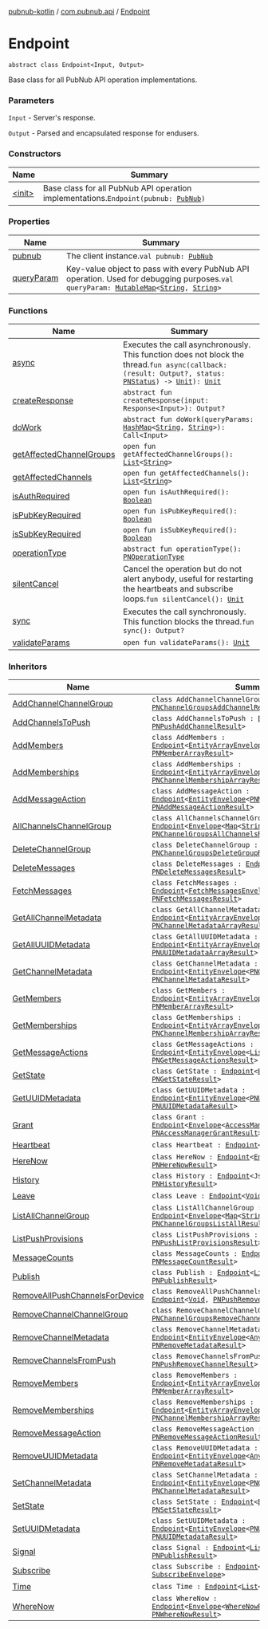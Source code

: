 [pubnub-kotlin](../../index.md) / [com.pubnub.api](../index.md) / [Endpoint](./index.md)

# Endpoint

`abstract class Endpoint<Input, Output>`

Base class for all PubNub API operation implementations.

### Parameters

`Input` - Server's response.

`Output` - Parsed and encapsulated response for endusers.

### Constructors

| Name | Summary |
|---|---|
| [&lt;init&gt;](-init-.md) | Base class for all PubNub API operation implementations.`Endpoint(pubnub: `[`PubNub`](../-pub-nub/index.md)`)` |

### Properties

| Name | Summary |
|---|---|
| [pubnub](pubnub.md) | The client instance.`val pubnub: `[`PubNub`](../-pub-nub/index.md) |
| [queryParam](query-param.md) | Key-value object to pass with every PubNub API operation. Used for debugging purposes.`val queryParam: `[`MutableMap`](https://kotlinlang.org/api/latest/jvm/stdlib/kotlin.collections/-mutable-map/index.html)`<`[`String`](https://kotlinlang.org/api/latest/jvm/stdlib/kotlin/-string/index.html)`, `[`String`](https://kotlinlang.org/api/latest/jvm/stdlib/kotlin/-string/index.html)`>` |

### Functions

| Name | Summary |
|---|---|
| [async](async.md) | Executes the call asynchronously. This function does not block the thread.`fun async(callback: (result: Output?, status: `[`PNStatus`](../../com.pubnub.api.models.consumer/-p-n-status/index.md)`) -> `[`Unit`](https://kotlinlang.org/api/latest/jvm/stdlib/kotlin/-unit/index.html)`): `[`Unit`](https://kotlinlang.org/api/latest/jvm/stdlib/kotlin/-unit/index.html) |
| [createResponse](create-response.md) | `abstract fun createResponse(input: Response<Input>): Output?` |
| [doWork](do-work.md) | `abstract fun doWork(queryParams: `[`HashMap`](https://docs.oracle.com/javase/6/docs/api/java/util/HashMap.html)`<`[`String`](https://kotlinlang.org/api/latest/jvm/stdlib/kotlin/-string/index.html)`, `[`String`](https://kotlinlang.org/api/latest/jvm/stdlib/kotlin/-string/index.html)`>): Call<Input>` |
| [getAffectedChannelGroups](get-affected-channel-groups.md) | `open fun getAffectedChannelGroups(): `[`List`](https://kotlinlang.org/api/latest/jvm/stdlib/kotlin.collections/-list/index.html)`<`[`String`](https://kotlinlang.org/api/latest/jvm/stdlib/kotlin/-string/index.html)`>` |
| [getAffectedChannels](get-affected-channels.md) | `open fun getAffectedChannels(): `[`List`](https://kotlinlang.org/api/latest/jvm/stdlib/kotlin.collections/-list/index.html)`<`[`String`](https://kotlinlang.org/api/latest/jvm/stdlib/kotlin/-string/index.html)`>` |
| [isAuthRequired](is-auth-required.md) | `open fun isAuthRequired(): `[`Boolean`](https://kotlinlang.org/api/latest/jvm/stdlib/kotlin/-boolean/index.html) |
| [isPubKeyRequired](is-pub-key-required.md) | `open fun isPubKeyRequired(): `[`Boolean`](https://kotlinlang.org/api/latest/jvm/stdlib/kotlin/-boolean/index.html) |
| [isSubKeyRequired](is-sub-key-required.md) | `open fun isSubKeyRequired(): `[`Boolean`](https://kotlinlang.org/api/latest/jvm/stdlib/kotlin/-boolean/index.html) |
| [operationType](operation-type.md) | `abstract fun operationType(): `[`PNOperationType`](../../com.pubnub.api.enums/-p-n-operation-type/index.md) |
| [silentCancel](silent-cancel.md) | Cancel the operation but do not alert anybody, useful for restarting the heartbeats and subscribe loops.`fun silentCancel(): `[`Unit`](https://kotlinlang.org/api/latest/jvm/stdlib/kotlin/-unit/index.html) |
| [sync](sync.md) | Executes the call synchronously. This function blocks the thread.`fun sync(): Output?` |
| [validateParams](validate-params.md) | `open fun validateParams(): `[`Unit`](https://kotlinlang.org/api/latest/jvm/stdlib/kotlin/-unit/index.html) |

### Inheritors

| Name | Summary |
|---|---|
| [AddChannelChannelGroup](../../com.pubnub.api.endpoints.channel_groups/-add-channel-channel-group/index.md) | `class AddChannelChannelGroup : `[`Endpoint`](./index.md)`<`[`Void`](https://docs.oracle.com/javase/6/docs/api/java/lang/Void.html)`, `[`PNChannelGroupsAddChannelResult`](../../com.pubnub.api.models.consumer.channel_group/-p-n-channel-groups-add-channel-result/index.md)`>` |
| [AddChannelsToPush](../../com.pubnub.api.endpoints.push/-add-channels-to-push/index.md) | `class AddChannelsToPush : `[`Endpoint`](./index.md)`<`[`Void`](https://docs.oracle.com/javase/6/docs/api/java/lang/Void.html)`, `[`PNPushAddChannelResult`](../../com.pubnub.api.models.consumer.push/-p-n-push-add-channel-result/index.md)`>` |
| [AddMembers](../../com.pubnub.api.endpoints.objects.member/-add-members/index.md) | `class AddMembers : `[`Endpoint`](./index.md)`<`[`EntityArrayEnvelope`](../../com.pubnub.api.models.server.objects_api/-entity-array-envelope/index.md)`<`[`PNMember`](../../com.pubnub.api.models.consumer.objects.member/-p-n-member/index.md)`>, `[`PNMemberArrayResult`](../../com.pubnub.api.models.consumer.objects.member/-p-n-member-array-result/index.md)`>` |
| [AddMemberships](../../com.pubnub.api.endpoints.objects.membership/-add-memberships/index.md) | `class AddMemberships : `[`Endpoint`](./index.md)`<`[`EntityArrayEnvelope`](../../com.pubnub.api.models.server.objects_api/-entity-array-envelope/index.md)`<`[`PNChannelMembership`](../../com.pubnub.api.models.consumer.objects.membership/-p-n-channel-membership/index.md)`>, `[`PNChannelMembershipArrayResult`](../../com.pubnub.api.models.consumer.objects.membership/-p-n-channel-membership-array-result/index.md)`>` |
| [AddMessageAction](../../com.pubnub.api.endpoints.message_actions/-add-message-action/index.md) | `class AddMessageAction : `[`Endpoint`](./index.md)`<`[`EntityEnvelope`](../../com.pubnub.api.models.server.objects_api/-entity-envelope/index.md)`<`[`PNMessageAction`](../../com.pubnub.api.models.consumer.message_actions/-p-n-message-action/index.md)`>, `[`PNAddMessageActionResult`](../../com.pubnub.api.models.consumer.message_actions/-p-n-add-message-action-result.md)`>` |
| [AllChannelsChannelGroup](../../com.pubnub.api.endpoints.channel_groups/-all-channels-channel-group/index.md) | `class AllChannelsChannelGroup : `[`Endpoint`](./index.md)`<`[`Envelope`](../../com.pubnub.api.models.server/-envelope/index.md)`<`[`Map`](https://kotlinlang.org/api/latest/jvm/stdlib/kotlin.collections/-map/index.html)`<`[`String`](https://kotlinlang.org/api/latest/jvm/stdlib/kotlin/-string/index.html)`, `[`Any`](https://kotlinlang.org/api/latest/jvm/stdlib/kotlin/-any/index.html)`>>, `[`PNChannelGroupsAllChannelsResult`](../../com.pubnub.api.models.consumer.channel_group/-p-n-channel-groups-all-channels-result/index.md)`>` |
| [DeleteChannelGroup](../../com.pubnub.api.endpoints.channel_groups/-delete-channel-group/index.md) | `class DeleteChannelGroup : `[`Endpoint`](./index.md)`<`[`Void`](https://docs.oracle.com/javase/6/docs/api/java/lang/Void.html)`, `[`PNChannelGroupsDeleteGroupResult`](../../com.pubnub.api.models.consumer.channel_group/-p-n-channel-groups-delete-group-result/index.md)`>` |
| [DeleteMessages](../../com.pubnub.api.endpoints/-delete-messages/index.md) | `class DeleteMessages : `[`Endpoint`](./index.md)`<`[`Void`](https://docs.oracle.com/javase/6/docs/api/java/lang/Void.html)`, `[`PNDeleteMessagesResult`](../../com.pubnub.api.models.consumer.history/-p-n-delete-messages-result/index.md)`>` |
| [FetchMessages](../../com.pubnub.api.endpoints/-fetch-messages/index.md) | `class FetchMessages : `[`Endpoint`](./index.md)`<`[`FetchMessagesEnvelope`](../../com.pubnub.api.models.server/-fetch-messages-envelope/index.md)`, `[`PNFetchMessagesResult`](../../com.pubnub.api.models.consumer.history/-p-n-fetch-messages-result/index.md)`>` |
| [GetAllChannelMetadata](../../com.pubnub.api.endpoints.objects.channel/-get-all-channel-metadata/index.md) | `class GetAllChannelMetadata : `[`Endpoint`](./index.md)`<`[`EntityArrayEnvelope`](../../com.pubnub.api.models.server.objects_api/-entity-array-envelope/index.md)`<`[`PNChannelMetadata`](../../com.pubnub.api.models.consumer.objects.channel/-p-n-channel-metadata/index.md)`>, `[`PNChannelMetadataArrayResult`](../../com.pubnub.api.models.consumer.objects.channel/-p-n-channel-metadata-array-result/index.md)`>` |
| [GetAllUUIDMetadata](../../com.pubnub.api.endpoints.objects.uuid/-get-all-u-u-i-d-metadata/index.md) | `class GetAllUUIDMetadata : `[`Endpoint`](./index.md)`<`[`EntityArrayEnvelope`](../../com.pubnub.api.models.server.objects_api/-entity-array-envelope/index.md)`<`[`PNUUIDMetadata`](../../com.pubnub.api.models.consumer.objects.uuid/-p-n-u-u-i-d-metadata/index.md)`>, `[`PNUUIDMetadataArrayResult`](../../com.pubnub.api.models.consumer.objects.uuid/-p-n-u-u-i-d-metadata-array-result/index.md)`>` |
| [GetChannelMetadata](../../com.pubnub.api.endpoints.objects.channel/-get-channel-metadata/index.md) | `class GetChannelMetadata : `[`Endpoint`](./index.md)`<`[`EntityEnvelope`](../../com.pubnub.api.models.server.objects_api/-entity-envelope/index.md)`<`[`PNChannelMetadata`](../../com.pubnub.api.models.consumer.objects.channel/-p-n-channel-metadata/index.md)`>, `[`PNChannelMetadataResult`](../../com.pubnub.api.models.consumer.objects.channel/-p-n-channel-metadata-result/index.md)`>` |
| [GetMembers](../../com.pubnub.api.endpoints.objects.member/-get-members/index.md) | `class GetMembers : `[`Endpoint`](./index.md)`<`[`EntityArrayEnvelope`](../../com.pubnub.api.models.server.objects_api/-entity-array-envelope/index.md)`<`[`PNMember`](../../com.pubnub.api.models.consumer.objects.member/-p-n-member/index.md)`>, `[`PNMemberArrayResult`](../../com.pubnub.api.models.consumer.objects.member/-p-n-member-array-result/index.md)`>` |
| [GetMemberships](../../com.pubnub.api.endpoints.objects.membership/-get-memberships/index.md) | `class GetMemberships : `[`Endpoint`](./index.md)`<`[`EntityArrayEnvelope`](../../com.pubnub.api.models.server.objects_api/-entity-array-envelope/index.md)`<`[`PNChannelMembership`](../../com.pubnub.api.models.consumer.objects.membership/-p-n-channel-membership/index.md)`>, `[`PNChannelMembershipArrayResult`](../../com.pubnub.api.models.consumer.objects.membership/-p-n-channel-membership-array-result/index.md)`>` |
| [GetMessageActions](../../com.pubnub.api.endpoints.message_actions/-get-message-actions/index.md) | `class GetMessageActions : `[`Endpoint`](./index.md)`<`[`EntityEnvelope`](../../com.pubnub.api.models.server.objects_api/-entity-envelope/index.md)`<`[`List`](https://kotlinlang.org/api/latest/jvm/stdlib/kotlin.collections/-list/index.html)`<`[`PNMessageAction`](../../com.pubnub.api.models.consumer.message_actions/-p-n-message-action/index.md)`>>, `[`PNGetMessageActionsResult`](../../com.pubnub.api.models.consumer.message_actions/-p-n-get-message-actions-result/index.md)`>` |
| [GetState](../../com.pubnub.api.endpoints.presence/-get-state/index.md) | `class GetState : `[`Endpoint`](./index.md)`<`[`Envelope`](../../com.pubnub.api.models.server/-envelope/index.md)`<JsonElement>, `[`PNGetStateResult`](../../com.pubnub.api.models.consumer.presence/-p-n-get-state-result/index.md)`>` |
| [GetUUIDMetadata](../../com.pubnub.api.endpoints.objects.uuid/-get-u-u-i-d-metadata/index.md) | `class GetUUIDMetadata : `[`Endpoint`](./index.md)`<`[`EntityEnvelope`](../../com.pubnub.api.models.server.objects_api/-entity-envelope/index.md)`<`[`PNUUIDMetadata`](../../com.pubnub.api.models.consumer.objects.uuid/-p-n-u-u-i-d-metadata/index.md)`>, `[`PNUUIDMetadataResult`](../../com.pubnub.api.models.consumer.objects.uuid/-p-n-u-u-i-d-metadata-result/index.md)`>` |
| [Grant](../../com.pubnub.api.endpoints.access/-grant/index.md) | `class Grant : `[`Endpoint`](./index.md)`<`[`Envelope`](../../com.pubnub.api.models.server/-envelope/index.md)`<`[`AccessManagerGrantPayload`](../../com.pubnub.api.models.server.access_manager/-access-manager-grant-payload/index.md)`>, `[`PNAccessManagerGrantResult`](../../com.pubnub.api.models.consumer.access_manager/-p-n-access-manager-grant-result/index.md)`>` |
| [Heartbeat](../../com.pubnub.api.endpoints.presence/-heartbeat/index.md) | `class Heartbeat : `[`Endpoint`](./index.md)`<`[`Void`](https://docs.oracle.com/javase/6/docs/api/java/lang/Void.html)`, `[`Boolean`](https://kotlinlang.org/api/latest/jvm/stdlib/kotlin/-boolean/index.html)`>` |
| [HereNow](../../com.pubnub.api.endpoints.presence/-here-now/index.md) | `class HereNow : `[`Endpoint`](./index.md)`<`[`Envelope`](../../com.pubnub.api.models.server/-envelope/index.md)`<JsonElement>, `[`PNHereNowResult`](../../com.pubnub.api.models.consumer.presence/-p-n-here-now-result/index.md)`>` |
| [History](../../com.pubnub.api.endpoints/-history/index.md) | `class History : `[`Endpoint`](./index.md)`<JsonElement, `[`PNHistoryResult`](../../com.pubnub.api.models.consumer.history/-p-n-history-result/index.md)`>` |
| [Leave](../../com.pubnub.api.endpoints.presence/-leave/index.md) | `class Leave : `[`Endpoint`](./index.md)`<`[`Void`](https://docs.oracle.com/javase/6/docs/api/java/lang/Void.html)`, `[`Boolean`](https://kotlinlang.org/api/latest/jvm/stdlib/kotlin/-boolean/index.html)`>` |
| [ListAllChannelGroup](../../com.pubnub.api.endpoints.channel_groups/-list-all-channel-group/index.md) | `class ListAllChannelGroup : `[`Endpoint`](./index.md)`<`[`Envelope`](../../com.pubnub.api.models.server/-envelope/index.md)`<`[`Map`](https://kotlinlang.org/api/latest/jvm/stdlib/kotlin.collections/-map/index.html)`<`[`String`](https://kotlinlang.org/api/latest/jvm/stdlib/kotlin/-string/index.html)`, `[`Any`](https://kotlinlang.org/api/latest/jvm/stdlib/kotlin/-any/index.html)`>>, `[`PNChannelGroupsListAllResult`](../../com.pubnub.api.models.consumer.channel_group/-p-n-channel-groups-list-all-result/index.md)`>` |
| [ListPushProvisions](../../com.pubnub.api.endpoints.push/-list-push-provisions/index.md) | `class ListPushProvisions : `[`Endpoint`](./index.md)`<`[`List`](https://kotlinlang.org/api/latest/jvm/stdlib/kotlin.collections/-list/index.html)`<`[`String`](https://kotlinlang.org/api/latest/jvm/stdlib/kotlin/-string/index.html)`>, `[`PNPushListProvisionsResult`](../../com.pubnub.api.models.consumer.push/-p-n-push-list-provisions-result/index.md)`>` |
| [MessageCounts](../../com.pubnub.api.endpoints/-message-counts/index.md) | `class MessageCounts : `[`Endpoint`](./index.md)`<JsonElement, `[`PNMessageCountResult`](../../com.pubnub.api.models.consumer.history/-p-n-message-count-result/index.md)`>` |
| [Publish](../../com.pubnub.api.endpoints.pubsub/-publish/index.md) | `class Publish : `[`Endpoint`](./index.md)`<`[`List`](https://kotlinlang.org/api/latest/jvm/stdlib/kotlin.collections/-list/index.html)`<`[`Any`](https://kotlinlang.org/api/latest/jvm/stdlib/kotlin/-any/index.html)`>, `[`PNPublishResult`](../../com.pubnub.api.models.consumer/-p-n-publish-result/index.md)`>` |
| [RemoveAllPushChannelsForDevice](../../com.pubnub.api.endpoints.push/-remove-all-push-channels-for-device/index.md) | `class RemoveAllPushChannelsForDevice : `[`Endpoint`](./index.md)`<`[`Void`](https://docs.oracle.com/javase/6/docs/api/java/lang/Void.html)`, `[`PNPushRemoveAllChannelsResult`](../../com.pubnub.api.models.consumer.push/-p-n-push-remove-all-channels-result/index.md)`>` |
| [RemoveChannelChannelGroup](../../com.pubnub.api.endpoints.channel_groups/-remove-channel-channel-group/index.md) | `class RemoveChannelChannelGroup : `[`Endpoint`](./index.md)`<`[`Void`](https://docs.oracle.com/javase/6/docs/api/java/lang/Void.html)`, `[`PNChannelGroupsRemoveChannelResult`](../../com.pubnub.api.models.consumer.channel_group/-p-n-channel-groups-remove-channel-result/index.md)`>` |
| [RemoveChannelMetadata](../../com.pubnub.api.endpoints.objects.channel/-remove-channel-metadata/index.md) | `class RemoveChannelMetadata : `[`Endpoint`](./index.md)`<`[`EntityEnvelope`](../../com.pubnub.api.models.server.objects_api/-entity-envelope/index.md)`<`[`Any`](https://kotlinlang.org/api/latest/jvm/stdlib/kotlin/-any/index.html)`?>, `[`PNRemoveMetadataResult`](../../com.pubnub.api.models.consumer.objects/-p-n-remove-metadata-result/index.md)`>` |
| [RemoveChannelsFromPush](../../com.pubnub.api.endpoints.push/-remove-channels-from-push/index.md) | `class RemoveChannelsFromPush : `[`Endpoint`](./index.md)`<`[`Void`](https://docs.oracle.com/javase/6/docs/api/java/lang/Void.html)`, `[`PNPushRemoveChannelResult`](../../com.pubnub.api.models.consumer.push/-p-n-push-remove-channel-result/index.md)`>` |
| [RemoveMembers](../../com.pubnub.api.endpoints.objects.member/-remove-members/index.md) | `class RemoveMembers : `[`Endpoint`](./index.md)`<`[`EntityArrayEnvelope`](../../com.pubnub.api.models.server.objects_api/-entity-array-envelope/index.md)`<`[`PNMember`](../../com.pubnub.api.models.consumer.objects.member/-p-n-member/index.md)`>, `[`PNMemberArrayResult`](../../com.pubnub.api.models.consumer.objects.member/-p-n-member-array-result/index.md)`>` |
| [RemoveMemberships](../../com.pubnub.api.endpoints.objects.membership/-remove-memberships/index.md) | `class RemoveMemberships : `[`Endpoint`](./index.md)`<`[`EntityArrayEnvelope`](../../com.pubnub.api.models.server.objects_api/-entity-array-envelope/index.md)`<`[`PNChannelMembership`](../../com.pubnub.api.models.consumer.objects.membership/-p-n-channel-membership/index.md)`>, `[`PNChannelMembershipArrayResult`](../../com.pubnub.api.models.consumer.objects.membership/-p-n-channel-membership-array-result/index.md)`>` |
| [RemoveMessageAction](../../com.pubnub.api.endpoints.message_actions/-remove-message-action/index.md) | `class RemoveMessageAction : `[`Endpoint`](./index.md)`<`[`Void`](https://docs.oracle.com/javase/6/docs/api/java/lang/Void.html)`, `[`PNRemoveMessageActionResult`](../../com.pubnub.api.models.consumer.message_actions/-p-n-remove-message-action-result/index.md)`>` |
| [RemoveUUIDMetadata](../../com.pubnub.api.endpoints.objects.uuid/-remove-u-u-i-d-metadata/index.md) | `class RemoveUUIDMetadata : `[`Endpoint`](./index.md)`<`[`EntityEnvelope`](../../com.pubnub.api.models.server.objects_api/-entity-envelope/index.md)`<`[`Any`](https://kotlinlang.org/api/latest/jvm/stdlib/kotlin/-any/index.html)`?>, `[`PNRemoveMetadataResult`](../../com.pubnub.api.models.consumer.objects/-p-n-remove-metadata-result/index.md)`>` |
| [SetChannelMetadata](../../com.pubnub.api.endpoints.objects.channel/-set-channel-metadata/index.md) | `class SetChannelMetadata : `[`Endpoint`](./index.md)`<`[`EntityEnvelope`](../../com.pubnub.api.models.server.objects_api/-entity-envelope/index.md)`<`[`PNChannelMetadata`](../../com.pubnub.api.models.consumer.objects.channel/-p-n-channel-metadata/index.md)`>, `[`PNChannelMetadataResult`](../../com.pubnub.api.models.consumer.objects.channel/-p-n-channel-metadata-result/index.md)`>` |
| [SetState](../../com.pubnub.api.endpoints.presence/-set-state/index.md) | `class SetState : `[`Endpoint`](./index.md)`<`[`Envelope`](../../com.pubnub.api.models.server/-envelope/index.md)`<JsonElement>, `[`PNSetStateResult`](../../com.pubnub.api.models.consumer.presence/-p-n-set-state-result/index.md)`>` |
| [SetUUIDMetadata](../../com.pubnub.api.endpoints.objects.uuid/-set-u-u-i-d-metadata/index.md) | `class SetUUIDMetadata : `[`Endpoint`](./index.md)`<`[`EntityEnvelope`](../../com.pubnub.api.models.server.objects_api/-entity-envelope/index.md)`<`[`PNUUIDMetadata`](../../com.pubnub.api.models.consumer.objects.uuid/-p-n-u-u-i-d-metadata/index.md)`>, `[`PNUUIDMetadataResult`](../../com.pubnub.api.models.consumer.objects.uuid/-p-n-u-u-i-d-metadata-result/index.md)`>` |
| [Signal](../../com.pubnub.api.endpoints.pubsub/-signal/index.md) | `class Signal : `[`Endpoint`](./index.md)`<`[`List`](https://kotlinlang.org/api/latest/jvm/stdlib/kotlin.collections/-list/index.html)`<`[`Any`](https://kotlinlang.org/api/latest/jvm/stdlib/kotlin/-any/index.html)`>, `[`PNPublishResult`](../../com.pubnub.api.models.consumer/-p-n-publish-result/index.md)`>` |
| [Subscribe](../../com.pubnub.api.endpoints.pubsub/-subscribe/index.md) | `class Subscribe : `[`Endpoint`](./index.md)`<`[`SubscribeEnvelope`](../../com.pubnub.api.models.server/-subscribe-envelope/index.md)`, `[`SubscribeEnvelope`](../../com.pubnub.api.models.server/-subscribe-envelope/index.md)`>` |
| [Time](../../com.pubnub.api.endpoints/-time/index.md) | `class Time : `[`Endpoint`](./index.md)`<`[`List`](https://kotlinlang.org/api/latest/jvm/stdlib/kotlin.collections/-list/index.html)`<`[`Long`](https://kotlinlang.org/api/latest/jvm/stdlib/kotlin/-long/index.html)`>, `[`PNTimeResult`](../../com.pubnub.api.models.consumer/-p-n-time-result/index.md)`>` |
| [WhereNow](../../com.pubnub.api.endpoints.presence/-where-now/index.md) | `class WhereNow : `[`Endpoint`](./index.md)`<`[`Envelope`](../../com.pubnub.api.models.server/-envelope/index.md)`<`[`WhereNowPayload`](../../com.pubnub.api.models.server.presence/-where-now-payload/index.md)`>, `[`PNWhereNowResult`](../../com.pubnub.api.models.consumer.presence/-p-n-where-now-result/index.md)`>` |

